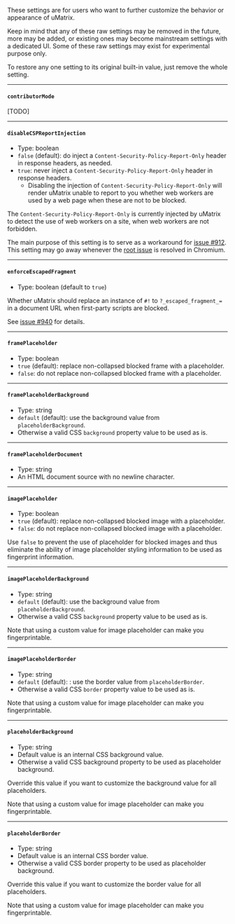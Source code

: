 These settings are for users who want to further customize the behavior or appearance of uMatrix.

Keep in mind that any of these raw settings may be removed in the future, more may be added, or existing ones may become mainstream settings with a dedicated UI. Some of these raw settings may exist for experimental purpose only.

To restore any one setting to its original built-in value, just remove the whole setting.

***

#### `contributorMode`

[TODO]

***

#### `disableCSPReportInjection`

- Type: boolean
- `false` (default): do inject a `Content-Security-Policy-Report-Only` header in response headers, as needed.
- `true`: never inject a `Content-Security-Policy-Report-Only` header in response headers.
    - Disabling the injection of `Content-Security-Policy-Report-Only` will render uMatrix unable to report to you whether web workers are used by a web page when these are not to be blocked.

The `Content-Security-Policy-Report-Only` is currently injected by uMatrix to detect the use of web workers on a site, when web workers are not forbidden.

The main purpose of this setting is to serve as a workaround for [issue #912](https://github.com/gorhill/uMatrix/issues/912). This setting may go away whenever the [root issue](https://bugs.chromium.org/p/chromium/issues/detail?id=801237) is resolved in Chromium.

***

#### `enforceEscapedFragment`

- Type: boolean (default to `true`)

Whether uMatrix should replace an instance of `#!` to `?_escaped_fragment_=` in a document URL when first-party scripts are blocked.

See [issue #940](https://github.com/gorhill/uMatrix/issues/940) for details.

***

#### `framePlaceholder`

- Type: boolean
- `true` (default): replace non-collapsed blocked frame with a placeholder.
- `false`: do not replace non-collapsed blocked frame with a placeholder.

***

#### `framePlaceholderBackground`

- Type: string
- `default` (default): use the background value from `placeholderBackground`.
- Otherwise a valid CSS `background` property value to be used as is.

***

#### `framePlaceholderDocument`

- Type: string
- An HTML document source with no newline character.

***

#### `imagePlaceholder`

- Type: boolean
- `true` (default): replace non-collapsed blocked image with a placeholder.
- `false`: do not replace non-collapsed blocked image with a placeholder.

Use `false` to prevent the use of placeholder for blocked images and thus eliminate the ability of image placeholder styling information to be used as fingerprint information.

***

#### `imagePlaceholderBackground`

- Type: string
- `default` (default): use the background value from `placeholderBackground`.
- Otherwise a valid CSS `background` property value to be used as is.

Note that using a custom value for image placeholder can make you fingerprintable.

***

#### `imagePlaceholderBorder`

- Type: string
- `default` (default): : use the border value from `placeholderBorder`.
- Otherwise a valid CSS `border` property value to be used as is.

Note that using a custom value for image placeholder can make you fingerprintable.

***

#### `placeholderBackground`

- Type: string
- Default value is an internal CSS background value.
- Otherwise a valid CSS background property to be used as placeholder background.

Override this value if you want to customize the background value for all placeholders.

Note that using a custom value for image placeholder can make you fingerprintable.

***

#### `placeholderBorder`

- Type: string
- Default value is an internal CSS border value.
- Otherwise a valid CSS border property to be used as placeholder background.

Override this value if you want to customize the border value for all placeholders.

Note that using a custom value for image placeholder can make you fingerprintable.
